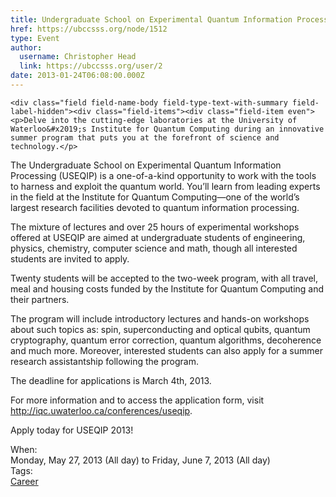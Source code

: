 ```yaml
---
title: Undergraduate School on Experimental Quantum Information Processing 
href: https://ubccsss.org/node/1512
type: Event
author:
  username: Christopher Head
  link: https://ubccsss.org/user/2
date: 2013-01-24T06:08:00.000Z
---
```



    <div class="field field-name-body field-type-text-with-summary field-label-hidden"><div class="field-items"><div class="field-item even"><p>Delve into the cutting-edge laboratories at the University of Waterloo&#x2019;s Institute for Quantum Computing during an innovative summer program that puts you at the forefront of science and technology.</p>
<p>The Undergraduate School on Experimental Quantum Information Processing (USEQIP) is a one-of-a-kind opportunity to work with the tools to harness and exploit the quantum world. You&#x2019;ll learn from leading experts in the field at the Institute for Quantum Computing&#x2014;one of the world&#x2019;s largest research facilities devoted to quantum information processing.</p>
<p>The mixture of lectures and over 25 hours of experimental workshops offered at USEQIP are aimed at undergraduate students of engineering, physics, chemistry, computer science and math, though all interested students are invited to apply.</p>
<p>Twenty students will be accepted to the two-week program, with all travel, meal and housing costs funded by the Institute for Quantum Computing and their partners.</p>
<p>The program will include introductory lectures and hands-on workshops about such topics as: spin, superconducting and optical qubits, quantum cryptography, quantum error correction, quantum algorithms, decoherence and much more. Moreover, interested students can also apply for a summer research assistantship following the program.</p>
<p>The deadline for applications is March 4th, 2013.</p>
<p>For more information and to access the application form, visit <a href="http://iqc.uwaterloo.ca/conferences/useqip">http://iqc.uwaterloo.ca/conferences/useqip</a>.</p>
<p>Apply today for USEQIP 2013!</p>
</div></div></div><div class="field field-name-field-dates field-type-datetime field-label-above"><div class="field-label">When:&#xA0;</div><div class="field-items"><div class="field-item even"><span class="date-display-range"><span class="date-display-start">Monday, May 27, 2013 (All day)</span> to <span class="date-display-end">Friday, June 7, 2013 (All day)</span></span></div></div></div>    <footer>
    <div class="field field-name-field-tags field-type-taxonomy-term-reference field-label-above"><div class="field-label">Tags:&#xA0;</div><div class="field-items"><div class="field-item even"><a href="/career">Career</a></div></div></div>      </footer>
    